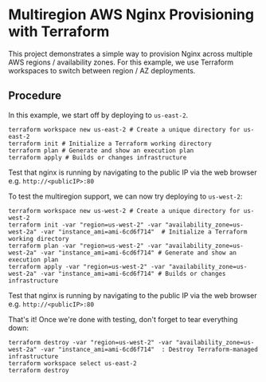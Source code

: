 # Multiregion AWS Nginx Provisioning with Terraform

This project demonstrates a simple way to provision Nginx across multiple AWS regions / availability zones.  For this example, we use Terraform workspaces to switch between region / AZ deployments.

## Procedure

In this example, we start off by deploying to `us-east-2`.

```
terraform workspace new us-east-2 # Create a unique directory for us-east-2
terraform init # Initialize a Terraform working directory
terraform plan # Generate and show an execution plan
terraform apply # Builds or changes infrastructure
```

Test that nginx is running by navigating to the public IP via the web browser e.g. `http://<publicIP>:80`

To test the multiregion support, we can now try deploying to `us-west-2`:
```
terraform workspace new us-west-2 # Create a unique directory for us-west-2
terraform init -var "region=us-west-2" -var "availability_zone=us-west-2a" -var "instance_ami=ami-6cd6f714"  # Initialize a Terraform working directory
terraform plan -var "region=us-west-2" -var "availability_zone=us-west-2a" -var "instance_ami=ami-6cd6f714" # Generate and show an execution plan
terraform apply -var "region=us-west-2" -var "availability_zone=us-west-2a" -var "instance_ami=ami-6cd6f714" # Builds or changes infrastructure
```

Test that nginx is running by navigating to the public IP via the web browser e.g. `http://<publicIP>:80`

That's it!  Once we're done with testing, don't forget to tear everything down:

```
terraform destroy -var "region=us-west-2" -var "availability_zone=us-west-2a" -var "instance_ami=ami-6cd6f714"  : Destroy Terraform-managed infrastructure
terraform workspace select us-east-2
terraform destroy
```
